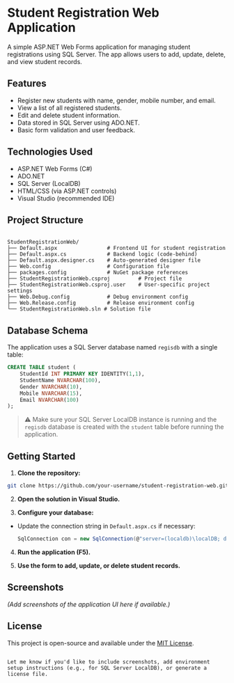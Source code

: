 # Student Registration Web Application

A simple ASP.NET Web Forms application for managing student registrations using SQL Server. The app allows users to add, update, delete, and view student records.

## Features

- Register new students with name, gender, mobile number, and email.
- View a list of all registered students.
- Edit and delete student information.
- Data stored in SQL Server using ADO.NET.
- Basic form validation and user feedback.

## Technologies Used

- ASP.NET Web Forms (C#)
- ADO.NET
- SQL Server (LocalDB)
- HTML/CSS (via ASP.NET controls)
- Visual Studio (recommended IDE)

## Project Structure

```

StudentRegistrationWeb/
├── Default.aspx                # Frontend UI for student registration
├── Default.aspx.cs             # Backend logic (code-behind)
├── Default.aspx.designer.cs    # Auto-generated designer file
├── Web.config                  # Configuration file
├── packages.config             # NuGet package references
├── StudentRegistrationWeb.csproj         # Project file
├── StudentRegistrationWeb.csproj.user    # User-specific project settings
├── Web.Debug.config            # Debug environment config
├── Web.Release.config          # Release environment config
└── StudentRegistrationWeb.sln # Solution file

````

## Database Schema

The application uses a SQL Server database named `regisdb` with a single table:

```sql
CREATE TABLE student (
    StudentId INT PRIMARY KEY IDENTITY(1,1),
    StudentName NVARCHAR(100),
    Gender NVARCHAR(10),
    Mobile NVARCHAR(15),
    Email NVARCHAR(100)
);
````

> ⚠️ Make sure your SQL Server LocalDB instance is running and the `regisdb` database is created with the `student` table before running the application.

## Getting Started

1. **Clone the repository:**

```bash
git clone https://github.com/your-username/student-registration-web.git
```

2. **Open the solution in Visual Studio.**

3. **Configure your database:**

* Update the connection string in `Default.aspx.cs` if necessary:

  ```csharp
  SqlConnection con = new SqlConnection(@"server=(localdb)\localDB; database=regisdb; Integrated Security=True;");
  ```

4. **Run the application (F5).**

5. **Use the form to add, update, or delete student records.**

## Screenshots

*(Add screenshots of the application UI here if available.)*

## License

This project is open-source and available under the [MIT License](LICENSE).

```

Let me know if you'd like to include screenshots, add environment setup instructions (e.g., for SQL Server LocalDB), or generate a license file.
```
